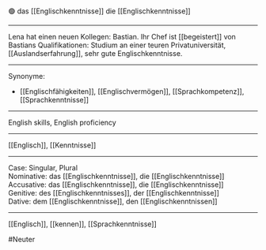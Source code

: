 🟢 das [[Englischkenntnisse]]
die [[Englischkenntnisse]]

---

Lena hat einen neuen Kollegen: Bastian. Ihr Chef ist [[begeistert]] von Bastians Qualifikationen: Studium an einer teuren Privatuniversität, [[Auslandserfahrung]], sehr gute Englischkenntnisse.

---

Synonyme:

- [[Englischfähigkeiten]], [[Englischvermögen]], [[Sprachkompetenz]], [[Sprachkenntnisse]]

---

English skills, English proficiency

---

[[Englisch]], [[Kenntnisse]]

---

Case: Singular, Plural  
Nominative: das [[Englischkenntnisse]], die [[Englischkenntnisse]]  
Accusative: das [[Englischkenntnisse]], die [[Englischkenntnisse]]  
Genitive: des [[Englischkenntnisses]], der [[Englischkenntnisse]]  
Dative: dem [[Englischkenntnisse]], den [[Englischkenntnissen]]

---

[[Englisch]], [[kennen]], [[Sprachkenntnisse]]

#Neuter
